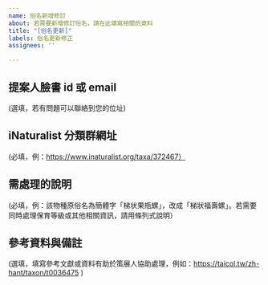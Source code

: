 ```yaml
---
name: 俗名新增修訂
about: 若需要新增修訂俗名，請在此填寫相關的資料
title: "[俗名更新]"
labels: 俗名更新修正
assignees: ''

---
```


## 提案人臉書 id 或 email
(選填，若有問題可以聯絡到您的位址)

## iNaturalist 分類群網址
(必填，例：https://www.inaturalist.org/taxa/372467）

## 需處理的說明
(必填，例：該物種原俗名為簡體字「梯状果瓶螺」，改成「梯狀福壽螺」。若需要同時處理保育等級或其他相關資訊，請用條列式說明）

## 參考資料與備註
(選填，填寫參考文獻或資料有助於策展人協助處理，例如：https://taicol.tw/zh-hant/taxon/t0036475 )
